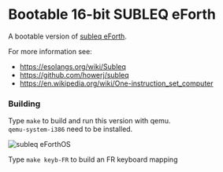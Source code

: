 # Bootable 16-bit SUBLEQ eForth

A bootable version of [subleq eForth](https://github.com/howerj/subleq).

For more information
see:

* <https://esolangs.org/wiki/Subleq>
* <https://github.com/howerj/subleq>
* <https://en.wikipedia.org/wiki/One-instruction_set_computer>

### Building

Type `make` to build and run this version with qemu.  
`qemu-system-i386` need to be installed.

![subleq eForthOS](https://github.com/pbrochard/subleq-eForthOS/assets/89560/3b3f17aa-25d6-4d4a-98b2-e01721b2a57b)

Type `make keyb-FR` to build an FR keyboard mapping
